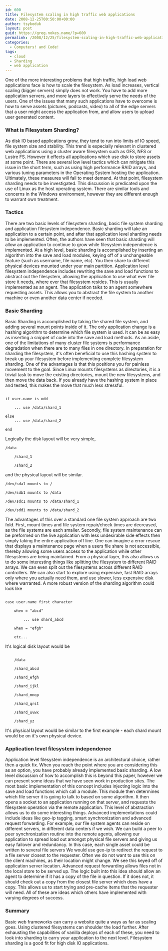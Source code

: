 ```yaml
---
id: 600
title: Filesystem scaling in high traffic web applications
date: 2008-12-25T00:50:00+00:00
author: tsykoduk
layout: post
guid: https://greg.nokes.name/?p=600
permalink: /2008/12/25/filesystem-scaling-in-high-traffic-web-applications/
categories:
  - Computers! and Code!
tags:
  - cloud
  - Sharding
  - web application
---
```

One of the more interesting problems that high traffic, high load web applications face is how to scale the filesystem. As load increases, vertical scaling (bigger servers) simply does not work. You have to add more application servers, and more layers to effectively serve the needs of the users. One of the issues that many such applications have to overcome is how to serve assets (pictures, podcasts, video) to all of the edge servers that a user might access the application from, and allow users to upload user generated content.

<!--more-->

<h3>What is Filesystem Sharding?</h3>

As disk IO based applications grow, they tend to run into limits of IO speed, file system size and stability. This trend is especially relevant in clustered web applications using a cluster aware filesystem such as <span class="caps">GFS</span>, NFS or Lustre FS. However it effects all applications which use disk to store assets at some point.
There are several low level tactics which can mitigate this issue in the short term, such as using high performance <span class="caps">RAID</span> arrays, and various tuning parameters in the Operating System hosting the application. Ultimately, these measures will fail to meet demand. At that point, filesystem sharding needs to be investigated.
This discussion is predicated upon the use of Linux as the host operating system. There are similar tools and concerns in the Windows environment, however they are different enough to warrant own treatment.

<h3>Tactics</h3>

There are two basic levels of filesystem sharding, basic file system sharding and application filesystem independence. Basic sharding will take an application to a certain point, and after that application level sharding needs to be implemented. Often, the authors have seen that basic sharding will allow an application to continue to grow while filesystem independence is implemented.
At a high level, basic sharding is accomplished by inserting an algorithm into the save and load modules, keying off of a unchangeable feature (such as username, file name, etc). You then share to different physical devices mounted under your main partition. Application level filesystem independence includes rewriting the save and load functions to abstract out the filesystem, allowing the application to use what ever file store it needs, where ever that filesystem resides. This is usually implemented as an agent. The application talks to an agent somewhere requesting assets. This allows you to abstract the file system to another machine or even another data center if needed.

<h3>Basic Sharding</h3>

Basic Sharding is accomplished by taking the shared file system, and adding several mount points inside of it. The only application change is a hashing algorithm to determine which file system is used. It can be as easy as inserting a snippet of code into the save and load methods.
As an aside, one of the limitations of many cluster file systems is performance degradation when there are to many files in one directory. In preparation for sharding the filesystem, it's often beneficial to use this hashing system to break up your filesystem before implementing complete filesystem sharding. One of the advantages is that this positions you for painless movement to the goal. Since Linux mounts filesystems as directories, it is a trivial task to move the existing directories, mount the new filesystems, and then move the data back. If you already have the hashing system in place and tested, this makes the move that much less stressful.
<pre><code>
if user.name is odd

	... use /data/shard_1

else
	... use /data/shard_2

end
</code></pre>


Logically the disk layout will be very simple,

<pre><code>/data

    /shard_1

    /shard_2</code></pre>

and the physical layout will be similar.


<pre><code>/dev/sda1 mounts to /

/dev/sdb1 mounts to /data

/dev/sdc1 mounts to /data/shard_1

/dev/sdd1 mounts to /data/shard_2</code></pre>


The advantages of this over a standard one file system approach are two fold. First, mount times and file system repair/check times are decreased, as the file systems are each smaller. Secondly, file system maintenance can be preformed on the live application with less undesirable side effects then simply taking the entire application off line. One can imagine a error rescue that displays a maintenance page when a users file share is not accessible, thereby allowing some users access to the application while other filesystems are being maintained.
From a physical layer, this also allows us to do some interesting things like splitting the filesystem to different <span class="caps">RAID</span> arrays. We can even split out the filesystems across different <span class="caps">RAID</span> controllers. We can also start to explore using expensive, fast <span class="caps">RAID</span> arrays only where you actually need them, and use slower, less expensive disk where warranted.
A more robust version of the sharding algorithm could look like

<pre><code>
case user.name first character

	when = "abcd"

        ... use shard_abcd

    when = "efgh"

    etc...
</code></pre>

It's logical disk layout would be

<pre><code>
	/data

    /shard_abcd

    /shard_efgh

    /shard_ijkl

    /shard_mnop

    /shard_qrst

    /shard_uvwx

    /shard_yz
</code></pre>

It's physical layout would be similar to the first example - each shard mount would be on it's own physical device.

<h3>Application level filesystem independence</h3>

Application level filesystem independence is an architectural choice, rather then a quick fix. When you reach the point where you are considering this as an option, you have probably already implemented basic sharding. A low level discussion of how to accomplish this is beyond this paper, however we can present some ideas that we have seen work in production sites.
The most basic implementation of this concept includes injecting logic into the save and load functions which call a module. This module then determines which file server it is going to talk to based on some algorithm. It then opens a socket to an application running on that server, and requests the filesystem operation via the remote application.
This level of abstraction allows us to do some interesting things. Advanced implementations could include ideas like geo-ip tagging, smart synchronization and advanced request forwarding.
For example, our file system agents can reside on different servers, in different data centers if we wish. We can build a peer to peer synchronization routine into the remote agents, allowing our application to spread load out amongst physical file servers and giving us easy failover and redundancy. In this case, each single asset could be written to several file servers
We would use geo-ip to redirect the request to a file server closest to the requester. Often we do not want to use this on the client machines, as their location might change. We see this keyed off of application server location.
Advanced request forwarding allows files not in the local store to be served up. The logic built into this idea should allow an agent to determine if it has a copy of the file in question. If it does not, it should check out a copy from the closest file server which does have a copy. This allows us to start trying and pre-cache items that the requester will need.
All of these are ideas which others have implemented with varying degrees of success.

<h3>Summary</h3>

Basic web frameworks can carry a website quite a ways as far as scaling goes. Using clustered filesystems can shoulder the load further. After exhausting the capabilities of vanilla deploys of each of these, you need to look into sharding to carry your application to the next level. Filesystem sharding is a good fit for high disk IO applications.